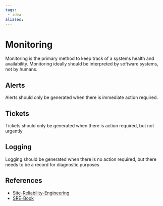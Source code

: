 ```yaml
---
tags:
 - idea
aliases:
---
```


# Monitoring

Monitoring is the primary method to keep track of a systems health and availability. Monitoring ideally should be interpreted by software systems, not by humans.

## Alerts

Alerts should only be generated when there is immediate action required.

## Tickets

Tickets should only be generated when there is action required, but not urgently

## Logging

Logging should be generated when there is no action required, but there needs to be a record for diagnostic purposes

## References

- [Site-Reliability-Engineering](Site-Reliability-Engineering.md)
- [SRE-Book](SRE-Book.md)
